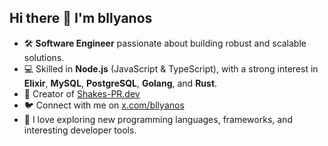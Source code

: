 ## Hi there 👋 I'm bllyanos

- 🛠️ **Software Engineer** passionate about building robust and scalable solutions.
- 💻 Skilled in **Node.js** (JavaScript & TypeScript), with a strong interest in **Elixir**, **MySQL**, **PostgreSQL**, **Golang**, and **Rust**.
- 🚀 Creator of [Shakes-PR.dev](https://shakes-pr.dev)
- 🐦 Connect with me on [x.com/bllyanos](https://x.com/bllyanos)
- 🌱 I love exploring new programming languages, frameworks, and interesting developer tools.
